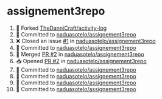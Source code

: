 # assignement3repo
<!--START_SECTION:activity-->
1. 🍴 Forked [TheDanniCraft/activity-log](https://github.com/TheDanniCraft/activity-log)
2. 📝 Committed to [naduasotelo/assignement3repo](https://github.com/naduasotelo/assignement3repo/commit/eefc489faa9bdc4ec7800d4adfbe12f482e1d854)
3. ❌ Closed an issue [#1](https://github.com/naduasotelo/assignement3repo/issues/1) in [naduasotelo/assignement3repo](https://github.com/naduasotelo/assignement3repo)
4. 📝 Committed to [naduasotelo/assignement3repo](https://github.com/naduasotelo/assignement3repo/commit/9fbbd3fab8963135fb1c1fb59f164885ad5ad1f3)
5. 🔀 Merged [PR #2](https://github.com/naduasotelo/assignement3repo/pull/2) in [naduasotelo/assignement3repo](https://github.com/naduasotelo/assignement3repo)
6. 📥 Opened [PR #2](https://github.com/naduasotelo/assignement3repo/pull/2) in [naduasotelo/assignement3repo](https://github.com/naduasotelo/assignement3repo)
7. 📝 Committed to [naduasotelo/assignement3repo](https://github.com/naduasotelo/assignement3repo/commit/1c12c5924526d2da03f6dd82a2f29daf71dcb77e)
8. 📝 Committed to [naduasotelo/assignement3repo](https://github.com/naduasotelo/assignement3repo/commit/e0e5b0e8e54932421f3508409a20d40730297ca2)
9. 📝 Committed to [naduasotelo/assignement3repo](https://github.com/naduasotelo/assignement3repo/commit/4a5b718190abf2398dea015d5f2ff44ffee3a557)
10. 📝 Committed to [naduasotelo/assignement3repo](https://github.com/naduasotelo/assignement3repo/commit/e60fe1504c8f104eea4c813ca83e5c7a3ef5f4ff)
<!--END_SECTION:activity-->
